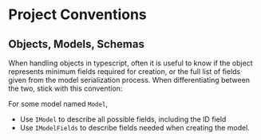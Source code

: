 # Project Conventions

## Objects, Models, Schemas

When handling objects in typescript, often it is useful to know if the object represents minimum fields required for creation, or the full list of fields given from the model serialization process. When differentiating between the two, stick with this convention:

For some model named `Model`,

- Use `IModel` to describe all possible fields, including the ID field
- Use `IModelFields` to describe fields needed when creating the model.
